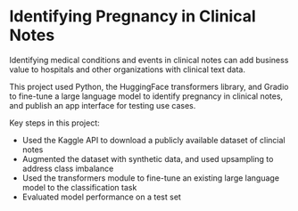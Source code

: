 # Identifying Pregnancy in Clinical Notes

Identifying medical conditions and events in clinical notes can add business value to hospitals and other organizations with clinical text data.

This project used Python, the HuggingFace transformers library, and Gradio to fine-tune a large language model to identify pregnancy in clinical notes, and publish an app interface for testing use cases.

Key steps in this project:

- Used the Kaggle API to download a publicly available dataset of clincial notes
- Augmented the dataset with synthetic data, and used upsampling to address class imbalance
- Used the transformers module to fine-tune an existing large language model to the classification task
- Evaluated model performance on a test set
